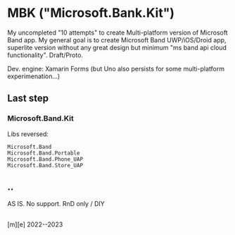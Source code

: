 # MBK ("Microsoft.Bank.Kit")
My uncompleted "10 attempts" to create Multi-platform version of Microsoft Band app.
My general goal is to create Microsoft Band UWP/iOS/Droid app, superlite version without any great design but minimum "ms band api cloud functionality". Draft/Proto.

Dev. engine: Xamarin Forms (but Uno also persists for some multi-platform experimenation...)


## Last step

### Microsoft.Band.Kit 

Libs reversed: 
```
Microsoft.Band
Microsoft.Band.Portable
Microsoft.Band.Phone_UAP
Microsoft.Band.Store_UAP
```
## ..
AS IS. No support. RnD only / DIY

##
[m][e] 2022--2023